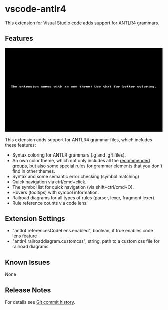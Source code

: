 # vscode-antlr4

This extension for Visual Studio code adds support for ANTLR4 grammars.

## Features

![Some of the features](vscode-demo.gif)

This extension adds support for ANTLR4 grammar files, which includes these features:

* Syntax coloring for ANTLR grammars (.g and .g4 files).
* An own color theme, which not only includes all the [recommended groups](http://manual.macromates.com/en/language_grammars), but also some special rules for grammar elements that you don't find in other themes.
* Syntax and some semantic error checking (symbol matching)
* Quick navigation via ctrl/cmd+click.
* The symbol list for quick navigation (via shift+ctrl/cmd+O).
* Hovers (tooltips) with symbol information.
* Railroad diagrams for all types of rules (parser, lexer, fragment lexer).
* Rule reference counts via code lens.

## Extension Settings

* "antlr4.referencesCodeLens.enabled", boolean, if true enables code lens feature
* "antlr4.railroaddiagram.customcss", string, path to a custom css file for railroad diagrams

## Known Issues

None

## Release Notes

For details see [Git commit history](https://github.com/mike-lischke/vscode-antlr4/commits/master).
